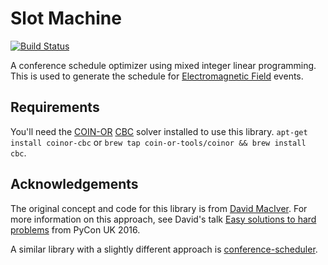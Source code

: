 # Slot Machine
[![Build Status](https://travis-ci.org/emfcamp/slotmachine.svg?branch=master)](https://travis-ci.org/emfcamp/slotmachine)

A conference schedule optimizer using mixed integer linear programming.
This is used to generate the schedule for [Electromagnetic Field](https://www.emfcamp.org) events.

## Requirements

You'll need the [COIN-OR](https://www.coin-or.org/) [CBC](https://projects.coin-or.org/Cbc) solver installed to use this library.
`apt-get install coinor-cbc` or `brew tap coin-or-tools/coinor && brew install cbc`.

## Acknowledgements

The original concept and code for this library is from [David MacIver](http://www.drmaciver.com/).
For more information on this approach, see David's talk
[Easy solutions to hard problems](https://www.youtube.com/watch?v=OkusHEBOhmQ) from PyCon UK 2016.

A similar library with a slightly different approach is [conference-scheduler](http://conference-scheduler.readthedocs.io/en/latest/).
